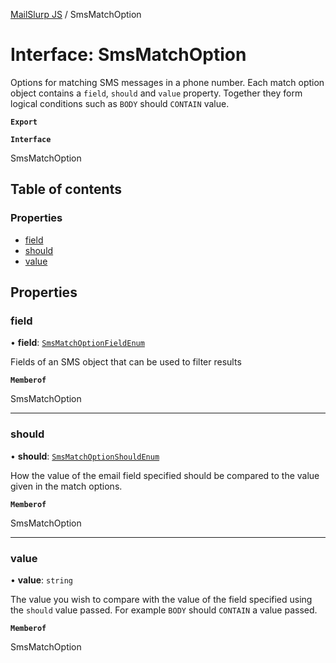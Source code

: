 [MailSlurp JS](../README.md) / SmsMatchOption

# Interface: SmsMatchOption

Options for matching SMS messages in a phone number. Each match option object contains a `field`, `should` and `value` property. Together they form logical conditions such as `BODY` should `CONTAIN` value.

**`Export`**

**`Interface`**

SmsMatchOption

## Table of contents

### Properties

- [field](SmsMatchOption.md#field)
- [should](SmsMatchOption.md#should)
- [value](SmsMatchOption.md#value)

## Properties

### field

• **field**: [`SmsMatchOptionFieldEnum`](../enums/SmsMatchOptionFieldEnum.md)

Fields of an SMS object that can be used to filter results

**`Memberof`**

SmsMatchOption

___

### should

• **should**: [`SmsMatchOptionShouldEnum`](../enums/SmsMatchOptionShouldEnum.md)

How the value of the email field specified should be compared to the value given in the match options.

**`Memberof`**

SmsMatchOption

___

### value

• **value**: `string`

The value you wish to compare with the value of the field specified using the `should` value passed. For example `BODY` should `CONTAIN` a value passed.

**`Memberof`**

SmsMatchOption
